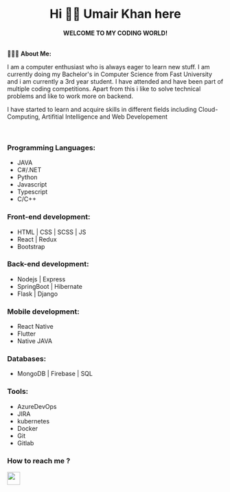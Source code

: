 # <div align="center">Hi 👋🏼 Umair Khan here</div>
 <div align="center"><strong>WELCOME TO MY CODING WORLD!</strong></div>
<br>

👨🏽‍💻 **About Me:**
<p>I am a computer enthusiast who is always eager to learn new stuff. I am currently doing my Bachelor's in Computer Science from Fast University and i am currently a 3rd year student. I have attended and have been part of multiple coding competitions. Apart from this i like to solve technical problems and like to work more on backend.</p>
<p>I have started to learn and acquire skills in different fields including Cloud-Computing, Artifitial Intelligence and Web Developement</p>
<br>

### Programming Languages:
- JAVA
- C#/.NET
- Python
- Javascript
- Typescript
- C/C++

### Front-end development:
- HTML | CSS | SCSS | JS
- React | Redux 
- Bootstrap

### Back-end development:
- Nodejs | Express
- SpringBoot | Hibernate
- Flask | Django


### Mobile development:
- React Native
- Flutter
- Native JAVA

### Databases:
- MongoDB | Firebase | SQL

### Tools:
- AzureDevOps
- JIRA
- kubernetes
- Docker
- Git
- Gitlab

### How to reach me ?

[<img src="./icons/linkedin_icon.png" width="30" height="30">](https://www.linkedin.com/in/mumairkhan13/)
